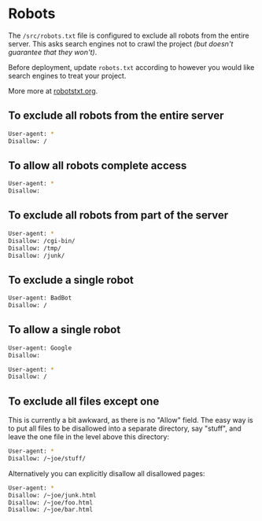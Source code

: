 # Robots

The `/src/robots.txt` file is configured to exclude all robots from the entire server. This asks search engines not to crawl the project _(but doesn't guarantee that they won't)_.

Before deployment, update `robots.txt` according to however you would like search engines to treat your project.

More more at [robotstxt.org](http://www.robotstxt.org/robotstxt.html).

## To exclude all robots from the entire server

```bash
User-agent: *
Disallow: /
```

## To allow all robots complete access

```bash
User-agent: *
Disallow:
```

## To exclude all robots from part of the server

```bash
User-agent: *
Disallow: /cgi-bin/
Disallow: /tmp/
Disallow: /junk/
```

## To exclude a single robot

```bash
User-agent: BadBot
Disallow: /
```

## To allow a single robot

```bash
User-agent: Google
Disallow:

User-agent: *
Disallow: /
```

## To exclude all files except one

This is currently a bit awkward, as there is no "Allow" field. The easy way is to put all files to be disallowed into a separate directory, say "stuff", and leave the one file in the level above this directory:

```bash
User-agent: *
Disallow: /~joe/stuff/
```

Alternatively you can explicitly disallow all disallowed pages:

```bash
User-agent: *
Disallow: /~joe/junk.html
Disallow: /~joe/foo.html
Disallow: /~joe/bar.html
```